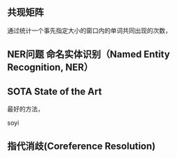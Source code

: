 ## 共现矩阵

通过统计一个事先指定大小的窗口内的单词共同出现的次数，

## NER问题 命名实体识别（Named Entity Recognition, NER）



## SOTA State of the Art
最好的方法，


soyi 

## 指代消歧(Coreference Resolution)